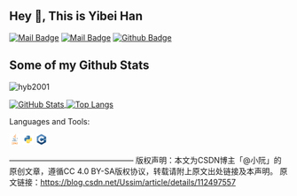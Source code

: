 ## Hey 👋, This is Yibei Han

[![Mail Badge](https://img.shields.io/badge/-hanyibei@umich.edu-c14438?style=flat&logo=Gmail&logoColor=white&link=mailto:hanyibei@umich.edu)](mailto:hanyibei@umich.edu) [![Mail Badge](https://img.shields.io/badge/-hyb_2001@sjtu.edu.cn-c14438?style=flat&link=mailto:hyb_2001@sjtu.edu.cn)](mailto:hyb_2001@sjtu.edu.cn)  [![Github Badge](https://img.shields.io/badge/-hyb2001-grey?style=flat&logo=github&logoColor=white&link=https://github.com/hyb2001/)](https://www.github.com/hyb2001)
## Some of my Github Stats
<p align=left> <img src=https://komarev.com/ghpvc/?username=hyb2001 alt=hyb2001 /> </p>

<a href="https://github.com/hyb2001">
  <img align="center" alt="GitHub Stats" src="https://github-readme-stats.vercel.app/api?username=ryyyc&show_icons=true&include_all_commits=true" />
</a>
<a href="https://github.com/hyb2001">
  <img align="center" alt="Top Langs" src="https://github-readme-stats.vercel.app/api/top-langs/?username=hyb2001&layout=compact" />
</a>

Languages and Tools:

<code><img height="20" src="https://raw.githubusercontent.com/github/explore/80688e429a7d4ef2fca1e82350fe8e3517d3494d/topics/java/java.png" alt="java"></code>
<code><img height="20" src="https://raw.githubusercontent.com/github/explore/80688e429a7d4ef2fca1e82350fe8e3517d3494d/topics/python/python.png" alt="python"></code>
<code><img height="20" src="https://raw.githubusercontent.com/github/explore/80688e429a7d4ef2fca1e82350fe8e3517d3494d/topics/cpp/cpp.png" alt="cpp"></code>


<!--
**Ryyyc/ryyyc** is a ✨ _special_ ✨ repository because its `README.md` (this file) appears on your GitHub profile.

Here are some ideas to get you started:

- 🔭 I’m currently working on ...
- 🌱 I’m currently learning ...
- 👯 I’m looking to collaborate on ...
- 🤔 I’m looking for help with ...
- 💬 Ask me about ...
- 📫 How to reach me: ...
- 😄 Pronouns: ...
- ⚡ Fun fact: ...
-->
————————————————
版权声明：本文为CSDN博主「@小阮」的原创文章，遵循CC 4.0 BY-SA版权协议，转载请附上原文出处链接及本声明。
原文链接：https://blog.csdn.net/Ussim/article/details/112497557
